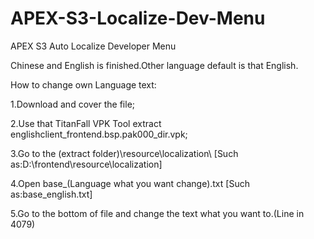 # APEX-S3-Localize-Dev-Menu
APEX S3 Auto Localize Developer Menu


Chinese and English is finished.Other language default is that English.

How to change own Language text:


1.Download and cover the file;

2.Use that TitanFall VPK Tool extract englishclient_frontend.bsp.pak000_dir.vpk;

3.Go to the  (extract folder)\resource\localization\ [Such as:D:\frontend\resource\localization]

4.Open base_(Language what you want change).txt [Such as:base_english.txt]

5.Go to the bottom of file and change the text what you want to.(Line in 4079)


